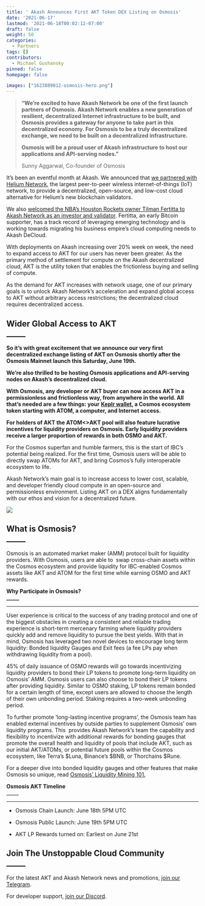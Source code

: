 ```yaml
---
title: ' Akash Announces First AKT Token DEX Listing on Osmosis'
date: '2021-06-17'
lastmod: '2021-06-18T00:02:12-07:00'
draft: false
weight: 50
categories:
  - Partners
tags: []
contributors:
  - Michael Gushansky
pinned: false
homepage: false

images: ["1623889012-osmosis-hero.png"]
---
```

> **“We’re excited to have Akash Network be one of the first launch partners of Osmosis. Akash Network enables a new generation of resilient, decentralized Internet infrastructure to be built, and Osmosis provides a gateway for anyone to take part in this decentralized economy. For Osmosis to be a truly decentralized exchange, we need to be built on a decentralized infrastructure.** 
> 
> **Osmosis will be a proud user of Akash infrastructure to host our applications and API-serving nodes.”**  
> 
> Sunny Aggarwal, Co-founder of Osmosis

It’s been an eventful month at Akash. We announced that [we partnered with Helium Network](https://akash.network/blog/akash-network-provides-decentralized-cloud-to-the-largest-internet-of-things-iot), the largest peer-to-peer wireless internet-of-things (IoT) network, to provide a decentralized, open-source, and low-cost cloud alternative for Helium’s new blockchain validators.  

We also [welcomed the NBA’s Houston Rockets owner Tilman Fertitta to Akash Network as an investor and validator](https://www.investing.com/news/cryptocurrency-news/nbas-houston-rockets-owner-to-validate-blocks-for-the-akash-network-2527433). Fertitta, an early Bitcoin supporter, has a track record of leveraging emerging technology and is working towards migrating his business empire’s cloud computing needs to Akash DeCloud.  

With deployments on Akash increasing over 20% week on week, the need to expand access to AKT for our users has never been greater. As the primary method of settlement for compute on the Akash decentralized cloud, AKT is the utility token that enables the frictionless buying and selling of compute. 

As the demand for AKT increases with network usage, one of our primary goals is to unlock Akash Network’s acceleration and expand global access to AKT without arbitrary access restrictions; the decentralized cloud requires decentralized access.   

**Wider Global Access to AKT**  
**\_\_\_\_\_**
-----------------------------------------------

**So it’s with great excitement that we announce our very first decentralized exchange listing of AKT on Osmosis shortly after the Osmosis Mainnet launch this Saturday, June 19th.** 

**We’re also thrilled to be hosting Osmosis applications and API-serving nodes on Akash’s decentralized cloud.**

**With Osmosis, any developer or AKT buyer can now access AKT in a permissionless and frictionless way, from anywhere in the world. All that’s needed are a few things: your** [**Keplr wallet**](https://keplr.app/)**, a Cosmos ecosystem token starting with ATOM, a computer, and Internet access.** 

**For holders of AKT the ATOM<>AKT pool will also feature lucrative incentives for liquidity providers on Osmosis. Early liquidity providers receive a larger proportion of rewards in both OSMO and AKT.** 

For the Cosmos superfan and humble farmers, this is the start of IBC’s potential being realized. For the first time, Osmosis users will be able to  directly swap ATOMs for AKT, and bring Cosmos’s fully interoperable ecosystem to life.  
  
Akash Network’s main goal is to increase access to lower cost, scalable, and developer friendly cloud compute in an open-source and permissionless environment. Listing AKT on a DEX aligns fundamentally with our ethos and vision for a decentralized future.   
  

![](https://www.datocms-assets.com/45776/1623890938-1wkfqvrq3idonzv6tuyqttq.png)

**What is Osmosis?**  
**\_\_\_\_\_**
-------------------------------------

Osmosis is an automated market maker (AMM) protocol built for liquidity providers. With Osmosis, users are able to  swap cross-chain assets within the Cosmos ecosystem and provide liquidity for IBC-enabled Cosmos assets like AKT and ATOM for the first time while earning OSMO and AKT rewards.  

**Why Participate in Osmosis?**  
**\_\_\_\_\_**  

---------------------------------------------------

User experience is critical to the success of any trading protocol and one of the biggest obstacles in creating a consistent and reliable trading experience is short-term mercenary farming where liquidity providers quickly add and remove liquidity to pursue the best yields. With that in mind, Osmosis has leveraged two novel devices to encourage long term liquidity: Bonded liquidity Gauges and Exit fees (a fee LPs pay when withdrawing liquidity from a pool). 

45% of daily issuance of OSMO rewards will go towards incentivizing liquidity providers to bond their LP tokens to promote long-term liquidity on Osmosis’ AMM. Osmosis users can also choose to bond their LP tokens after providing liquidity. Similar to OSMO staking, LP tokens remain bonded for a certain length of time, except users are allowed to choose the length of their own unbonding period. Staking requires a two-week unbonding period.

To further promote ‘long-lasting incentive programs’, the Osmosis team has enabled external incentives by outside parties to supplement Osmosis’ own liquidity programs. This  provides Akash Network’s team the capability and flexibility to incentivize with additional rewards for bonding gauges that promote the overall health and liquidity of pools that include AKT, such as our initial AKT/ATOMs, or potential future pools within the Cosmos ecosystem, like Terra’s $Luna, Binance’s $BNB, or Thorchains $Rune. 

For a deeper dive into bonded liquidity gauges and other features that make Osmosis so unique, read [Osmosis’ Liquidity Mining 101.](https://medium.com/osmosis/osmosis-liquidity-mining-101-2fa58d0e9d4d)  

**Osmosis AKT Timeline**  
\_\_\_\_\_  

----------------------------------------

*   Osmosis Chain Launch: June 18th 5PM UTC
    
*   Osmosis Public Launch: June 19th 5PM UTC
    
*   AKT LP Rewards turned on: Earliest on June 21st
    

**Join The Unstoppable Cloud Community**  
**\_\_\_\_\_**
---------------------------------------------------------

For the latest AKT and Akash Network news and promotions, [join our Telegram](https://t.me/AkashNW).

For developer support, [join our Discord](https://discord.com/invite/DxftX67).